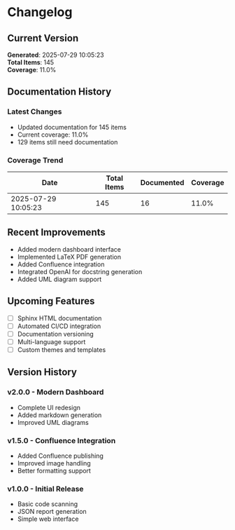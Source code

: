 # Changelog

## Current Version

**Generated**: 2025-07-29 10:05:23  
**Total Items**: 145  
**Coverage**: 11.0%

## Documentation History

### Latest Changes

- Updated documentation for 145 items
- Current coverage: 11.0%
- 129 items still need documentation

### Coverage Trend

| Date | Total Items | Documented | Coverage |
|------|-------------|------------|----------|
| 2025-07-29 10:05:23 | 145 | 16 | 11.0% |

## Recent Improvements

- Added modern dashboard interface
- Implemented LaTeX PDF generation
- Added Confluence integration
- Integrated OpenAI for docstring generation
- Added UML diagram support

## Upcoming Features

- [ ] Sphinx HTML documentation
- [ ] Automated CI/CD integration
- [ ] Documentation versioning
- [ ] Multi-language support
- [ ] Custom themes and templates

## Version History

### v2.0.0 - Modern Dashboard
- Complete UI redesign
- Added markdown generation
- Improved UML diagrams

### v1.5.0 - Confluence Integration
- Added Confluence publishing
- Improved image handling
- Better formatting support

### v1.0.0 - Initial Release
- Basic code scanning
- JSON report generation
- Simple web interface
